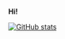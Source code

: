 **Hi!**

[![GitHub stats](https://github-readme-stats.vercel.app/api?username=reman8683&bg_color=#232323)](https://github.com/anuraghazra/github-readme-stats)

